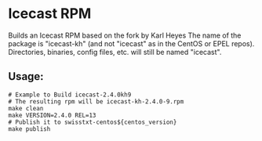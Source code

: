 Icecast RPM
===========

Builds an Icecast RPM based on the fork by Karl Heyes
The name of the package is "icecast-kh" (and not "icecast" as in the CentOS or EPEL repos).
Directories, binaries, config files, etc. will still be named "icecast".

Usage:
------
	# Example to Build icecast-2.4.0kh9
	# The resulting rpm will be icecast-kh-2.4.0-9.rpm
	make clean
    make VERSION=2.4.0 REL=13
	# Publish it to swisstxt-centos${centos_version}
	make publish
